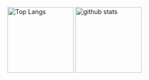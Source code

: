 <p align="left"> 
  <img alt="Top Langs" height="150px" src="https://github-readme-stats.vercel.app/api/top-langs/?username=Kenzo-Fujisaki&layout=compact&show_icons=true&theme=chartreuse-dark" />
  <img alt="github stats" height="150px" src="https://github-readme-stats.vercel.app/api?username=Kenzo-Fujisaki&theme=chartreuse-dark&show_icons=ture" />
</p>


<!--
**Kenzo-Fujisaki/Kenzo-Fujisaki** is a ✨ _special_ ✨ repository because its `README.md` (this file) appears on your GitHub profile.

Here are some ideas to get you started:

- 🔭 I’m currently working on ...
- 🌱 I’m currently learning ...
- 👯 I’m looking to collaborate on ...
- 🤔 I’m looking for help with ...
- 💬 Ask me about ...
- 📫 How to reach me: ...
- 😄 Pronouns: ...
- ⚡ Fun fact: ...
-->
